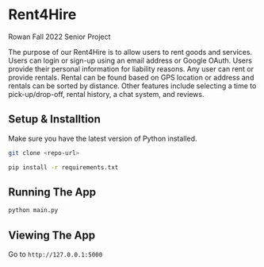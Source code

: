 # Rent4Hire
Rowan Fall 2022 Senior Project

The purpose of our Rent4Hire is to allow users to rent goods and services. Users can login or sign-up using an email address or Google OAuth. Users provide their personal information for liability reasons. Any user can rent or provide rentals. Rental can be found based on GPS location or address and rentals can be sorted by distance. Other features include selecting a time to pick-up/drop-off, rental history, a chat system, and reviews.


## Setup & Installtion

Make sure you have the latest version of Python installed.

```bash
git clone <repo-url>
```

```bash
pip install -r requirements.txt
```

## Running The App

```bash
python main.py
```

## Viewing The App

Go to `http://127.0.0.1:5000`

